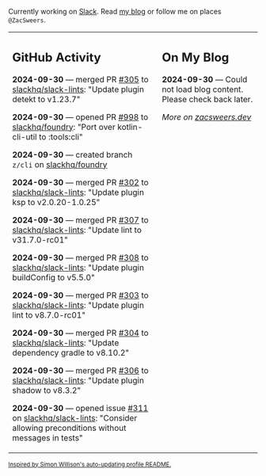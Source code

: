 Currently working on [Slack](https://slack.com/). Read [my blog](https://zacsweers.dev/) or follow me on places `@ZacSweers`.

<table><tr><td valign="top" width="60%">

## GitHub Activity
<!-- githubActivity starts -->
**2024-09-30** — merged PR [#305](https://github.com/slackhq/slack-lints/pull/305) to [slackhq/slack-lints](https://github.com/slackhq/slack-lints): "Update plugin detekt to v1.23.7"

**2024-09-30** — opened PR [#998](https://github.com/slackhq/foundry/pull/998) to [slackhq/foundry](https://github.com/slackhq/foundry): "Port over kotlin-cli-util to :tools:cli"

**2024-09-30** — created branch `z/cli` on [slackhq/foundry](https://github.com/slackhq/foundry)

**2024-09-30** — merged PR [#302](https://github.com/slackhq/slack-lints/pull/302) to [slackhq/slack-lints](https://github.com/slackhq/slack-lints): "Update plugin ksp to v2.0.20-1.0.25"

**2024-09-30** — merged PR [#307](https://github.com/slackhq/slack-lints/pull/307) to [slackhq/slack-lints](https://github.com/slackhq/slack-lints): "Update lint to v31.7.0-rc01"

**2024-09-30** — merged PR [#308](https://github.com/slackhq/slack-lints/pull/308) to [slackhq/slack-lints](https://github.com/slackhq/slack-lints): "Update plugin buildConfig to v5.5.0"

**2024-09-30** — merged PR [#303](https://github.com/slackhq/slack-lints/pull/303) to [slackhq/slack-lints](https://github.com/slackhq/slack-lints): "Update plugin lint to v8.7.0-rc01"

**2024-09-30** — merged PR [#304](https://github.com/slackhq/slack-lints/pull/304) to [slackhq/slack-lints](https://github.com/slackhq/slack-lints): "Update dependency gradle to v8.10.2"

**2024-09-30** — merged PR [#306](https://github.com/slackhq/slack-lints/pull/306) to [slackhq/slack-lints](https://github.com/slackhq/slack-lints): "Update plugin shadow to v8.3.2"

**2024-09-30** — opened issue [#311](https://github.com/slackhq/slack-lints/issues/311) on [slackhq/slack-lints](https://github.com/slackhq/slack-lints): "Consider allowing preconditions without messages in tests"
<!-- githubActivity ends -->
</td><td valign="top" width="40%">

## On My Blog
<!-- blog starts -->
**2024-09-30** — Could not load blog content. Please check back later.
<!-- blog ends -->
_More on [zacsweers.dev](https://zacsweers.dev/)_
</td></tr></table>

<sub><a href="https://simonwillison.net/2020/Jul/10/self-updating-profile-readme/">Inspired by Simon Willison's auto-updating profile README.</a></sub>